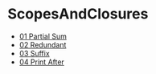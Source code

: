 # ScopesAndClosures

- [01 Partial Sum](https://github.com/martun-avagyan/006ScopesAndClosures/blob/main/01PartialSum.js)
- [02 Redundant](https://github.com/martun-avagyan/006ScopesAndClosures/blob/main/02Redundant.js)
- [03 Suffix](https://github.com/martun-avagyan/006ScopesAndClosures/blob/main/03Suffix.js)
- [04 Print After](https://github.com/martun-avagyan/006ScopesAndClosures/blob/main/04PrintAfter.js)

